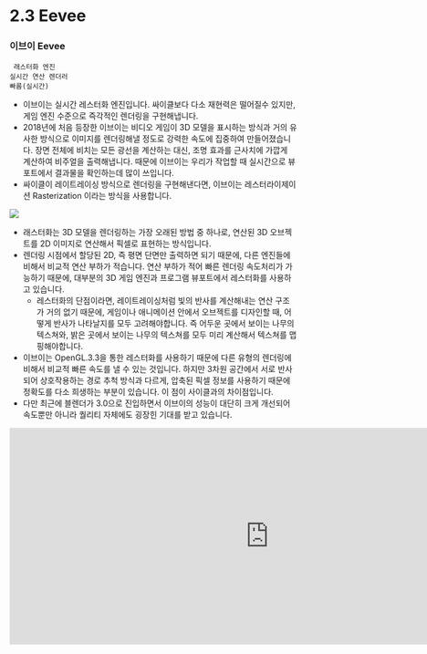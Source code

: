 # 2.3 Eevee 
### 이브이 Eevee
	 래스터화 엔진
	실시간 연산 렌더러 
	빠름(실시간)
- 이브이는 실시간 레스터화 엔진입니다. 싸이클보다 다소 재현력은 떨어질수 있지만, 게임 엔진 수준으로 즉각적인 렌더링을 구현해냅니다. 
- 2018년에 처음 등장한 이브이는 비디오 게임이 3D 모델을 표시하는 방식과 거의 유사한 방식으로 이미지를 렌더링해낼 정도로 강력한 속도에 집중하여 만들어졌습니다. 장면 전체에 비치는 모든 광선을 계산하는 대신, 조명 효과를 근사치에 가깝게 계산하여 비주얼을 출력해냅니다.  때문에 이브이는 우리가 작업할 때 실시간으로 뷰포트에서 결과물을 확인하는데 많이 쓰입니다. 
-  싸이클이 레이트레이싱 방식으로 렌더링을 구현해낸다면, 이브이는 레스터라이제이션 Rasterization 이라는 방식을 사용합니다. 
<image src="https://i.stack.imgur.com/HUIMP.png" with="400" hight="200">

- 래스터화는 3D 모델을 렌더링하는 가장 오래된 방법 중 하나로, 연산된 3D 오브젝트를 2D 이미지로 연산해서 픽셀로 표현하는 방식입니다. 
- 렌더링 시점에서 할당된 2D, 즉 평면 단면만 출력하면 되기 때문에, 다른 엔진들에 비해서 비교적 연산 부하가 적습니다. 연산 부하가 적어 빠른 렌더링 속도처리가 가능하기 때문에, 대부분의 3D 게임 엔진과 프로그램 뷰포트에서 레스터화를 사용하고 있습니다. 
	- 레스터화의 단점이라면, 레이트레이싱처럼 빛의 반사를 계산해내는 연산 구조가 거의 없기 때문에, 게임이나 애니메이션 안에서 오브젝트를 디자인할 때, 어떻게 반사가 나타날지를 모두 고려해야합니다. 즉 어두운 곳에서 보이는 나무의 텍스쳐와, 밝은 곳에서 보이는 나무의 텍스쳐를 모두 미리 계산해서 텍스쳐를 맵핑해야합니다. 
- 이브이는 OpenGL.3.3을 통한 레스터화를 사용하기 때문에 다른 유형의 렌더링에 비해서 비교적 빠른 속도를 낼 수 있는 것입니다. 하지만 3차원 공간에서 서로 반사되어 상호작용하는 경로 추척 방식과 다르게, 압축된 픽셀 정보를 사용하기 때문에 정확도를 다소 희생하는 부분이 있습니다. 이 점이 사이클과의 차이점입니다. 
- 다만 최근에 블렌더가 3.0으로 진입하면서 이브이의 성능이 대단히 크게 개선되어 속도뿐만 아니라 퀄리티 자체에도 굉장힌 기대를 받고 있습니다. 
<iframe width="907" height="380" src="https://www.youtube.com/embed/PVGeM40dABA" title="YouTube video player" frameborder="0" allow="accelerometer; autoplay; clipboard-write; encrypted-media; gyroscope; picture-in-picture" allowfullscreen></iframe>
